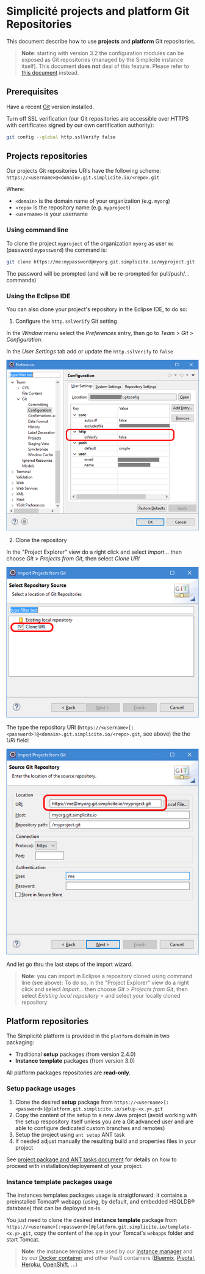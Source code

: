 Simplicit&eacute; projects and platform Git Repositories
========================================================

This document describe how to use **projects** and **platform** Git repositories.

> **Note**: starting with version 3.2 the configuration modules can be exposed as Git repositories (managed by the Simplicit&eacute; instance itself).
> This document **does not** deal of this feature. Please refer to [this document](/lesson/docs/integration/git-repositories) instead.

Prerequisites
-------------

Have a recent [Git](http://git-scm.com/) version installed.

Turn off SSL verification (our Git repositories are accessible over HTTPS with certificates signed by our own certification authority):

```bash
git config --global http.sslVerify false
```

Projects repositories
---------------------

Our projects Git repositories URIs have the following scheme: `https://<username>@<domain>.git.simplicite.io/<repo>.git`

Where:

* `<domain>` is the domain name of your organization (e.g. `myorg`)
* `<repo>` is the repository name (e.g. `myproject`)
* `<username>` is your username

### Using command line

To clone the project `myproject` of the organization `myorg` as user `me` (password `mypassword`) the command is:

```bash
git clone https://me:mypassword@myorg.git.simplicite.io/myproject.git
```

The password will be prompted (and will be re-prompted for pull/push/... commands)

### Using the Eclipse IDE

You can also clone your project's repository in the Eclipse IDE, to do so:

1) Configure the `http.sslVerify` Git setting

In the _Window_ menu select the _Preferences_ entry, then go to _Team_ > _Git_ > _Configuration_.

In the _User Settings_ tab add or update the `http.sslVerify` to `false`

![](projects-git-repositories-eclipse-1.png)

2) Clone the repository

In the "Project Explorer" view do a right click and select _Import..._ then choose _Git_ > _Projects from Git_, then select _Clone URI_

![](projects-git-repositories-eclipse-2.png)

The type the repository URI (`https://<username>[:<password>]@<domain>.git.simplicite.io/<repo>.git`, see above) the the _URI_ field:

![](projects-git-repositories-eclipse-3.png)

And let go thru the last steps of the import wizard.

> **Note**: you can import in Eclipse a repository cloned using command line (see above): To do so, in the "Project Explorer" view do a right click and select _Import..._
> then choose _Git_ > _Projects from Git_, then select _Existing local repository_ > and select your locally cloned repository

Platform repositories
---------------------

The Simplicit&eacute; platform is provided in the `platform` domain in two packaging:

- Traditional **setup** packages (from version 2.4.0)
- **Instance template** packages (from version 3.0)

All platform packages repositories are **read-only**.

### Setup package usages

1. Clone the desired **setup** package from `https://<username>[:<password>]@platform.git.simplicite.io/setup-<x.y>.git`
2. Copy the content of the setup to a new Java project (avoid working with the setup respository itself unless you are a Git advanced user and are able to configure dedicated custom branches and remotes)
4. Setup the project using `ant setup` ANT task
3. If needed adjust manually the resulting build and properties files in your project

See [project package and ANT tasks document](/lesson/docs/misc/project-package-and-ant-tasks) for details on how to proceed with installation/deployement of your project.

### Instance template packages usage

The instances templates packages usage is straigtforward: it contains a preinstalled Tomcat&reg; webapp (using, by default, and embedded HSQLDB&reg; database) that can be deployed as-is.

You just need to clone the desired **instance template** package from `https://<username>[:<password>]@platform.git.simplicite.io/template-<x.y>.git`,
copy the content of the `app` in your Tomcat's `webapps` folder and start Tomcat.

> **Note**: the instance templates are used by our [instance manager](/lesson/docs/misc/manager) and by our [Docker container](/lesson/docs/operation/docker)
> and other PaaS containers ([Bluemix](/lesson/docs/misc/cloudfoundry-bluemix), [Pivotal](/lesson/docs/misc/cloudfoundry-pivotal), [Heroku](/lesson/docs/operation/heroku), [OpenShift](/lesson/docs/operation/openshift), ...)